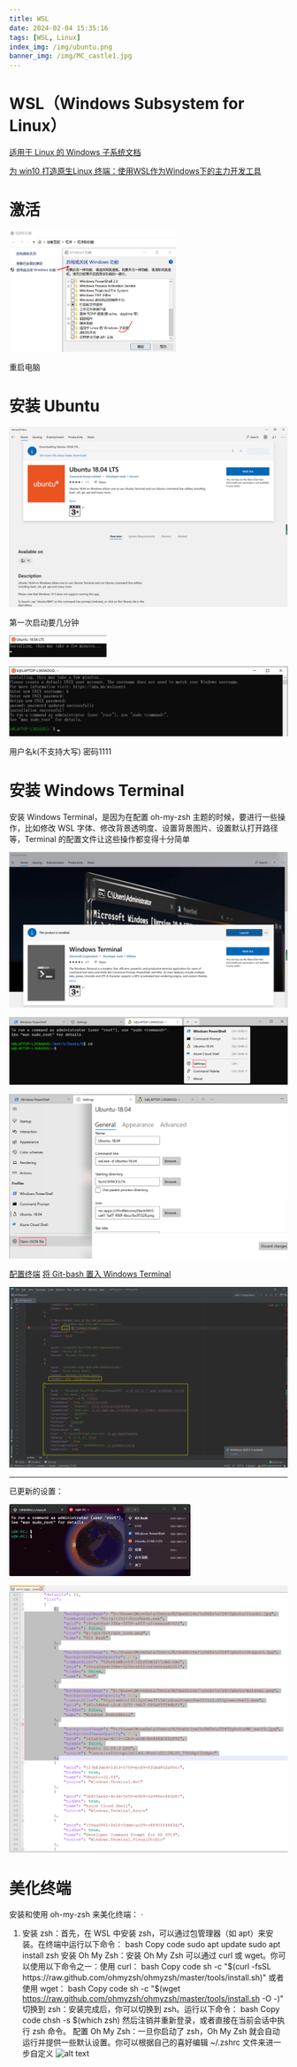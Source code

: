 ```yaml
---
title: WSL
date: 2024-02-04 15:35:16
tags: [WSL, Linux]
index_img: /img/ubuntu.png
banner_img: /img/MC_castle1.jpg
---
```

# WSL（Windows Subsystem for Linux）

[适用于 Linux 的 Windows 子系统文档](https://docs.microsoft.com/zh-cn/windows/wsl/)

[为 win10 打造原生Linux 终端：使用WSL作为Windows下的主力开发工具](https://juejin.cn/post/6844904064535248909#heading-0)

# 激活

<img src="https://github.com/Kukukukiki192/TyporaImg/raw/main/img/image-20211006015248161.png" width=60%/>

重启电脑

# 安装 Ubuntu

![](https://github.com/Kukukukiki192/TyporaImg/raw/main/img/image-20211006112559439.png)

第一次启动要几分钟

<img src="https://github.com/Kukukukiki192/TyporaImg/raw/main/img/image-20211006113416099.png" width=35%/>

![](https://github.com/Kukukukiki192/TyporaImg/raw/main/img/image-20211006204709328.png)

用户名k(不支持大写) 密码1111

# 安装 Windows Terminal

安装 Windows Terminal，是因为在配置 oh-my-zsh 主题的时候，要进行一些操作，比如修改 WSL 字体、修改背景透明度、设置背景图片、设置默认打开路径等，Terminal 的配置文件让这些操作都变得十分简单

![](https://github.com/Kukukukiki192/TyporaImg/raw/main/img/image-20211006230745423.png)

![](https://github.com/Kukukukiki192/TyporaImg/raw/main/img/image-20211006225304825.png)

![](https://github.com/Kukukukiki192/TyporaImg/raw/main/img/image-20211006225330181.png)

[配置终端](https://docs.microsoft.com/zh-cn/windows/terminal/customize-settings/profile-general)  [将 Git-bash 置入 Windows Terminal](https://segmentfault.com/a/1190000020208609)

![](https://github.com/Kukukukiki192/TyporaImg/raw/main/img/image-20211007001807107.png)

***

已更新的设置：

<img src="https://github.com/Kukukukiki192/TyporaImg/raw/main/img/image-20240204155111686.png" width=65%/>

![](https://github.com/Kukukukiki192/TyporaImg/raw/main/img/image-20240204154424890.png)

# 美化终端
安装和使用 oh-my-zsh 来美化终端：
·
1. 安装 zsh：首先，在 WSL 中安装 zsh，可以通过包管理器（如 apt）来安装。在终端中运行以下命令：
bash
Copy code
sudo apt update
sudo apt install zsh
安装 Oh My Zsh：安装 Oh My Zsh 可以通过 curl 或 wget。你可以使用以下命令之一：使用 curl：
bash
Copy code
sh -c "$(curl -fsSL https://raw.github.com/ohmyzsh/ohmyzsh/master/tools/install.sh)"
或者使用 wget：
bash
Copy code
sh -c "$(wget https://raw.github.com/ohmyzsh/ohmyzsh/master/tools/install.sh -O -)"
切换到 zsh：安装完成后，你可以切换到 zsh。运行以下命令：
bash
Copy code
chsh -s $(which zsh)
然后注销并重新登录，或者直接在当前会话中执行 zsh 命令。
配置 Oh My Zsh：一旦你启动了 zsh，Oh My Zsh 就会自动运行并提供一些默认设置。你可以根据自己的喜好编辑 ~/.zshrc 文件来进一步自定义
![alt text](image.png)